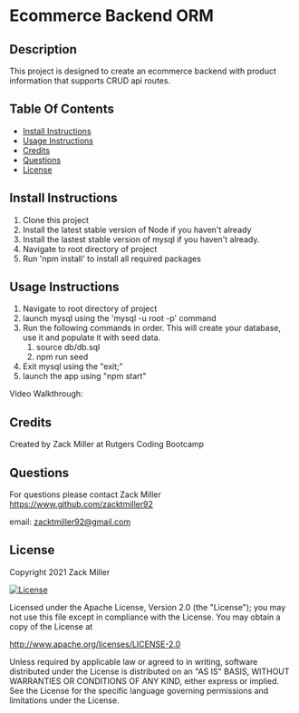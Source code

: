 # Ecommerce Backend ORM

## Description
This project is designed to create an ecommerce backend with product information that supports CRUD api routes.

## Table Of Contents
* [Install Instructions](#Install-Instructions)
* [Usage Instructions](#Usage-Instructions)
* [Credits](#Credits)
* [Questions](#Questions)
* [License](#License)


## Install Instructions
1. Clone this project
2. Install the latest stable version of Node if you haven't already
3. Install the lastest stable version of mysql if you haven't already.
3. Navigate to root directory of project
4. Run 'npm install' to install all required packages


## Usage Instructions
1. Navigate to root directory of project
2. launch mysql using the 'mysql -u root -p' command
3. Run the following commands in order. This will create your database, use it and populate it with seed data.
    1. source db/db.sql
    2. npm run seed
4. Exit mysql using the "exit;"
5. launch the app using "npm start"

Video Walkthrough: 

## Credits
Created by Zack Miller at Rutgers Coding Bootcamp


## Questions
For questions please contact Zack Miller
https://www.github.com/zacktmiller92

email: zacktmiller92@gmail.com


## License

Copyright 2021 Zack Miller

[![License](https://img.shields.io/badge/License-Apache%202.0-blue.svg)](http://www.apache.org/licenses/LICENSE-2.0)

Licensed under the Apache License, Version 2.0 (the "License");
you may not use this file except in compliance with the License.
You may obtain a copy of the License at

http://www.apache.org/licenses/LICENSE-2.0

Unless required by applicable law or agreed to in writing, software
distributed under the License is distributed on an "AS IS" BASIS,
WITHOUT WARRANTIES OR CONDITIONS OF ANY KIND, either express or implied.
See the License for the specific language governing permissions and
limitations under the License.
